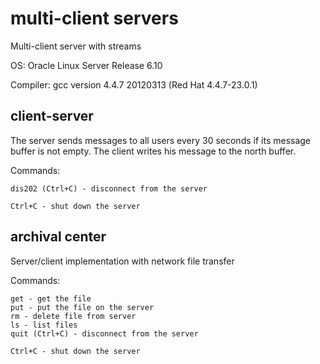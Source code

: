 # multi-client servers
Multi-client server with streams

OS: Oracle Linux Server Release 6.10

Сompiler: gcc version 4.4.7 20120313 (Red Hat 4.4.7-23.0.1)

## client-server

The server sends messages to all users every 30 seconds if its message buffer is not empty.
The client writes his message to the north buffer.

Commands:
```
dis202 (Ctrl+C) - disconnect from the server

Ctrl+C - shut down the server
```
## archival center

Server/client implementation with network file transfer

Commands:
```
get - get the file
put - put the file on the server
rm - delete file from server
ls - list files
quit (Ctrl+C) - disconnect from the server

Ctrl+C - shut down the server
```
